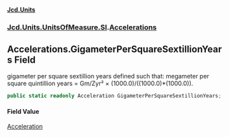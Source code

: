 #### [Jcd.Units](index.md 'index')
### [Jcd.Units.UnitsOfMeasure.SI](Jcd.Units.UnitsOfMeasure.SI.md 'Jcd.Units.UnitsOfMeasure.SI').[Accelerations](Accelerations.md 'Jcd.Units.UnitsOfMeasure.SI.Accelerations')

## Accelerations.GigameterPerSquareSextillionYears Field

gigameter per square sextillion years defined such that: megameter per square quintillion years = Gm/Zyr² ×
(1000.0)/((1000.0)*(1000.0)).

```csharp
public static readonly Acceleration GigameterPerSquareSextillionYears;
```

#### Field Value
[Acceleration](Acceleration.md 'Jcd.Units.UnitTypes.Acceleration')